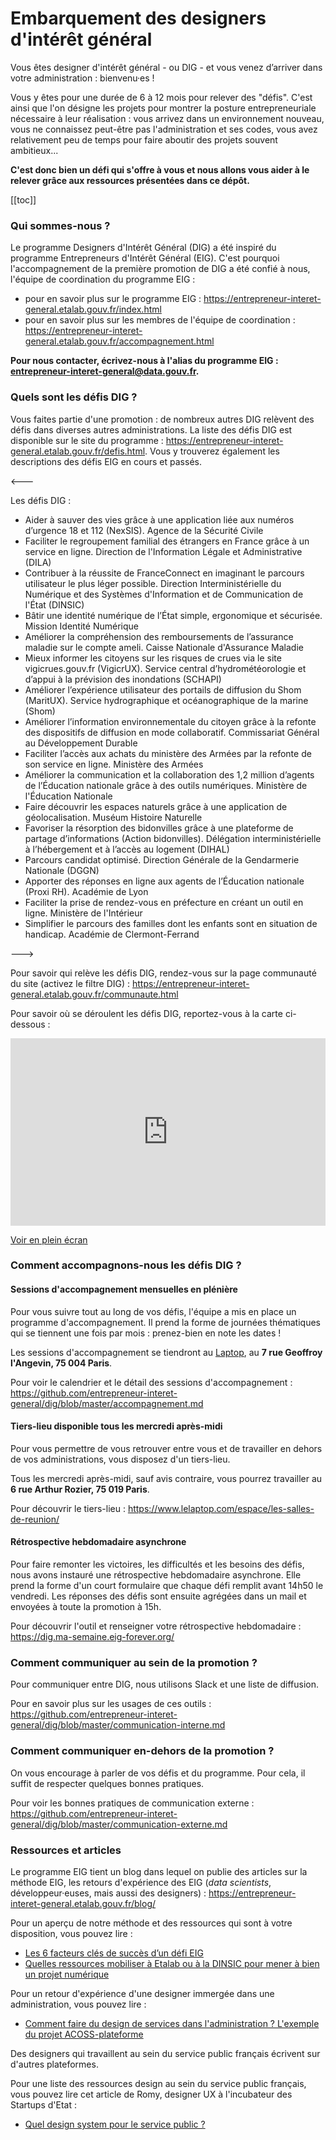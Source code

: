 # Embarquement des designers d'intérêt général 

Vous êtes designer d'intérêt général - ou DIG - et vous venez d’arriver dans votre administration : bienvenu·es !

Vous y êtes pour une durée de 6 à 12 mois pour relever des "défis". C'est ainsi que l'on désigne les projets pour montrer la posture entrepreneuriale nécessaire à leur réalisation : vous arrivez dans un environnement nouveau, vous ne connaissez peut-être pas l'administration et ses codes, vous avez relativement peu de temps pour faire aboutir des projets souvent ambitieux...

**C'est donc bien un défi qui s'offre à vous et nous allons vous aider à le relever grâce aux ressources présentées dans ce dépôt.**


[[toc]]


### Qui sommes-nous ?

Le programme Designers d'Intérêt Général (DIG) a été inspiré du programme Entrepreneurs d'Intérêt Général (EIG). C'est pourquoi l'accompagnement de la première promotion de DIG a été confié à nous, l'équipe de coordination du programme EIG : 
- pour en savoir plus sur le programme EIG : https://entrepreneur-interet-general.etalab.gouv.fr/index.html
- pour en savoir plus sur les membres de l'équipe de coordination : https://entrepreneur-interet-general.etalab.gouv.fr/accompagnement.html

**Pour nous contacter, écrivez-nous à l'alias du programme EIG : <entrepreneur-interet-general@data.gouv.fr>.**

### Quels sont les défis DIG ? 

Vous faites partie d'une promotion : de nombreux autres DIG relèvent des défis dans diverses autres administrations. 
La liste des défis DIG est disponible sur le site du programme : https://entrepreneur-interet-general.etalab.gouv.fr/defis.html.
Vous y trouverez également les descriptions des défis EIG en cours et passés.

<---

Les défis DIG : 
* Aider à sauver des vies grâce à une application liée aux numéros d’urgence 18 et 112 (NexSIS). Agence de la Sécurité Civile 
* Faciliter le regroupement familial des étrangers en France grâce à un service en ligne. Direction de l'Information Légale et Administrative (DILA)
* Contribuer à la réussite de FranceConnect en imaginant le parcours utilisateur le plus léger possible. Direction Interministérielle du Numérique et des Systèmes d'Information et de Communication de l'État (DINSIC)
* Bâtir une identité numérique de l’État simple, ergonomique et sécurisée. Mission Identité Numérique 
* Améliorer la compréhension des remboursements de l’assurance maladie sur le compte ameli. Caisse Nationale d'Assurance Maladie
* Mieux informer les citoyens sur les risques de crues via le site vigicrues.gouv.fr (VigicrUX). Service central d’hydrométéorologie et d’appui à la prévision des inondations (SCHAPI)
* Améliorer l’expérience utilisateur des portails de diffusion du Shom (MaritUX).	Service hydrographique et océanographique de la marine (Shom)
* Améliorer l’information environnementale du citoyen grâce à la refonte des dispositifs de diffusion en mode collaboratif. Commissariat Général au Développement Durable
* Faciliter l’accès aux achats du ministère des Armées par la refonte de son service en ligne.	Ministère des Armées
* Améliorer la communication et la collaboration des 1,2 million d’agents de l’Éducation nationale grâce à des outils numériques.	Ministère de l'Éducation Nationale
* Faire découvrir les espaces naturels grâce à une application de géolocalisation.	Muséum Histoire Naturelle
* Favoriser la résorption des bidonvilles grâce à une plateforme de partage d’informations (Action bidonvilles). Délégation interministérielle à l’hébergement et à l’accès au logement (DIHAL)
* Parcours candidat optimisé.	Direction Générale de la Gendarmerie Nationale (DGGN)
* Apporter des réponses en ligne aux agents de l’Éducation nationale (Proxi RH). Académie de Lyon
* Faciliter la prise de rendez-vous en préfecture en créant un outil en ligne. Ministère de l'Intérieur
* Simplifier le parcours des familles dont les enfants sont en situation de handicap. Académie de Clermont-Ferrand

--->

Pour savoir qui relève les défis DIG, rendez-vous sur la page communauté du site (activez le filtre DIG) : https://entrepreneur-interet-general.etalab.gouv.fr/communaute.html

Pour savoir où se déroulent les défis DIG, reportez-vous à la carte ci-dessous : 
<iframe width="100%" height="300px" frameborder="0" allowfullscreen src="https://umap.openstreetmap.fr/fr/map/localisation-defis-dig_345355?scaleControl=false&miniMap=false&scrollWheelZoom=false&zoomControl=true&allowEdit=false&moreControl=false&searchControl=null&tilelayersControl=null&embedControl=null&datalayersControl=true&onLoadPanel=undefined&captionBar=false"></iframe><p><a href="http://umap.openstreetmap.fr/fr/map/localisation-defis-dig_345355">Voir en plein écran</a></p>


### Comment accompagnons-nous les défis DIG ? 

#### Sessions d'accompagnement mensuelles en plénière

Pour vous suivre tout au long de vos défis, l'équipe a mis en place un programme d'accompagnement.
Il prend la forme de journées thématiques qui se tiennent une fois par mois : prenez-bien en note les dates !

Les sessions d'accompagnement se tiendront au [Laptop](https://www.lelaptop.com/), au **7 rue Geoffroy l'Angevin, 75 004 Paris**.

Pour voir le calendrier et le détail des sessions d'accompagnement : https://github.com/entrepreneur-interet-general/dig/blob/master/accompagnement.md

#### Tiers-lieu disponible tous les mercredi après-midi

Pour vous permettre de vous retrouver entre vous et de travailler en dehors de vos administrations, vous disposez d'un tiers-lieu.

Tous les mercredi après-midi, sauf avis contraire, vous pourrez travailler au **6 rue Arthur Rozier, 75 019 Paris**.  

Pour découvrir le tiers-lieu : https://www.lelaptop.com/espace/les-salles-de-reunion/

#### Rétrospective hebdomadaire asynchrone

Pour faire remonter les victoires, les difficultés et les besoins des défis, nous avons instauré une rétrospective hebdomadaire asynchrone. 
Elle prend la forme d'un court formulaire que chaque défi remplit avant 14h50 le vendredi. Les réponses des défis sont ensuite agrégées dans un mail et envoyées à toute la promotion à 15h.

Pour découvrir l'outil et renseigner votre rétrospective hebdomadaire : https://dig.ma-semaine.eig-forever.org/

### Comment communiquer au sein de la promotion ?

Pour communiquer entre DIG, nous utilisons Slack et une liste de diffusion.

Pour en savoir plus sur les usages de ces outils : https://github.com/entrepreneur-interet-general/dig/blob/master/communication-interne.md

### Comment communiquer en-dehors de la promotion ?

On vous encourage à parler de vos défis et du programme. Pour cela, il suffit de respecter quelques bonnes pratiques. 

Pour voir les bonnes pratiques de communication externe : https://github.com/entrepreneur-interet-general/dig/blob/master/communication-externe.md

### Ressources et articles

Le programme EIG tient un blog dans lequel on publie des articles sur la méthode EIG, les retours d'expérience des EIG (_data scientists_, développeur·euses, mais aussi des designers) : https://entrepreneur-interet-general.etalab.gouv.fr/blog/

Pour un aperçu de notre méthode et des ressources qui sont à votre disposition, vous pouvez lire :
- [Les 6 facteurs clés de succès d’un défi EIG](https://entrepreneur-interet-general.etalab.gouv.fr/blog/2018/05/23/6-facteurs-de-reussite-defi-eig.html)
- [Quelles ressources mobiliser à Etalab ou à la DINSIC pour mener à bien un projet numérique](https://entrepreneur-interet-general.etalab.gouv.fr/blog/2019/03/12/bootcamp-eig3.html)

Pour un retour d'expérience d'une designer immergée dans une administration, vous pouvez lire :
- [Comment faire du design de services dans l'administration ? L'exemple du projet ACOSS-plateforme](https://entrepreneur-interet-general.etalab.gouv.fr/blog/2019/07/03/le-design-de-services-dans-une-administration.html)

Des designers qui travaillent au sein du service public français écrivent sur d'autres plateformes.

Pour une liste des ressources design au sein du service public français, vous pouvez lire cet article de Romy, designer UX à l'incubateur des Startups d'Etat :
- [Quel design system pour le service public ?](https://blog.octo.com/quel-design-system-pour-le-service-public/)


